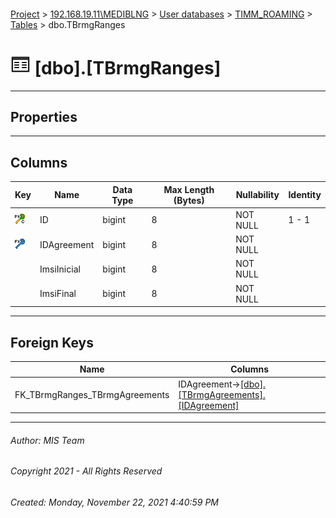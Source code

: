 #### 

[Project](../../../../index.md) > [192.168.19.11\\MEDIBLNG](../../../index.md) > [User databases](../../index.md) > [TIMM_ROAMING](../index.md) > [Tables](Tables.md) > dbo.TBrmgRanges

# ![Tables](../../../../Images/Table32.png) [dbo].[TBrmgRanges]

---

## <a name="#properties"></a>Properties



---

## <a name="#columns"></a>Columns

| Key | Name | Data Type | Max Length (Bytes) | Nullability | Identity |
|---|---|---|---|---|---|
| [![Cluster Primary Key PK_TBrmgRanges: ID](../../../../Images/pkcluster.png)](#indexes) | ID | bigint | 8 | NOT NULL | 1 - 1 |
| [![Foreign Keys FK_TBrmgRanges_TBrmgAgreements: [dbo].[TBrmgAgreements].IDAgreement](../../../../Images/fk.png)](#foreignkeys) | IDAgreement | bigint | 8 | NOT NULL |  |
|  | ImsiInicial | bigint | 8 | NOT NULL |  |
|  | ImsiFinal | bigint | 8 | NOT NULL |  |


---

## <a name="#foreignkeys"></a>Foreign Keys

| Name | Columns |
|---|---|
| FK_TBrmgRanges_TBrmgAgreements | IDAgreement->[[dbo].[TBrmgAgreements].[IDAgreement]](TBrmgAgreements.md) |


---

###### Author:  MIS Team

###### Copyright 2021 - All Rights Reserved

###### Created: Monday, November 22, 2021 4:40:59 PM

